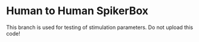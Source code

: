 # Human to Human SpikerBox

This branch is used for testing of stimulation parameters.
Do not upload this code!

